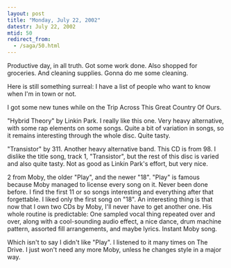 ```yaml
---
layout: post
title: "Monday, July 22, 2002"
datestr: July 22, 2002
mtid: 50
redirect_from:
  - /saga/50.html
---
```


Productive day, in all truth. Got some work done. Also shopped for groceries.
And cleaning supplies. Gonna do me some cleaning.

Here is still something surreal: I have a list of people who want to know when
I'm in town or not.

I got some new tunes while on the Trip Across This Great Country Of Ours.

 &quot;Hybrid Theory&quot; by Linkin Park. I really like this one. Very heavy
alternative, with some rap elements on some songs. Quite a bit of variation
in songs, so it remains interesting through the whole disc. Quite tasty.

 &quot;Transistor&quot; by 311. Another heavy alternative band. This CD is
from 98. I dislike the title song, track 1, &quot;Transistor&quot;, but the
rest of this disc is varied and also quite tasty. Not as good as Linkin Park's
effort, but very nice.

2 from Moby, the older &quot;Play&quot;, and the newer &quot;18&quot;. &quot;Play&quot;
is famous because Moby managed to license every song on it. Never been done
before. I find the first 11 or so songs interesting and everything after that
forgettable. I liked only the first song on &quot;18&quot;. An interesting thing
is that now that I own two CDs by Moby, I'll never have to get another one.
His whole routine is predictable: One sampled vocal thing repeated over and
over, along with a cool-sounding audio effect, a nice dance, drum machine pattern,
assorted fill arrangements, and maybe lyrics. Instant Moby song.

Which isn't to say I didn't like &quot;Play&quot;. I listened to it many times
on The Drive. I just won't need any more Moby, unless he changes style in a
major way.

